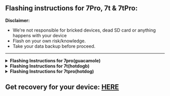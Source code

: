## Flashing instructions for 7Pro, 7t & 7tPro:

**Disclaimer:**
* We're not responsible for bricked devices, dead SD card or anything happens with your device
* Flash on your own risk/knowledge.
* Take your data backup before proceed.
----------------------------------------

<details>
<summary><b>Flashing Instructions for 7pro(guacamole)</b></summary>


 -Reboot to fastboot & flash recovery in both slot using command:

                                                                                                                  
    fastboot flash boot_a <recovery_filename>.img
    fastboot flash boot_b <recovery_filename>.img

 -Now reboot to recovery & factory reset.

 -Back to recovery main page tap **Apply update** then **Apply from ADB**.

 -Now sideload ROM.zip using command.

                                                                                                                  
    adb sideload <rom_filename>.zip

 -If getting message **Signature verification failed** click **yes**.

 -You'll see process stuck on 47%, Don't worry you'll get **Success** message just wait.

 -Now once again do a **Factory reset** & reboot.
</details>

<details>
<summary><b>Flashing Instructions for 7t(hotdogb)</b></summary>


 -Reboot to fastboot & flash recovery in both slot using command:

                                                                                                                  
    fastboot flash recovery_a <recovery_filename>.img
    fastboot flash recovery_b <recovery_filename>.img

 -Now reboot to recovery & factory reset.
 -Back to recovery main page tap **Apply update** then **Apply from ADB**.

 -Now sideload ROM.zip using command.

                                                                                                                  
    adb sideload <rom_filename>.zip

 -If getting message **Signature verification failed** click **yes**.

 -You'll see process stuck on 47%, Don't worry you'll get **Success** message just wait.

 -Now once again do a **Factory reset** & reboot.
</details>

<details>
<summary><b>Flashing Instructions for 7tpro(hotdog)</b></summary>


-Reboot to fastboot & flash recovery in both slot using command:

                                                                                                                  
    fastboot flash recovery_a <recovery_filename>.img
    fastboot flash recovery_b <recovery_filename>.img

 -Now reboot to recovery & factory reset.

 -Back to recovery main page tap **Apply update** then **Apply from ADB**.

 -Now sideload ROM.zip using command.

                                                                                                                  
    adb sideload <rom_filename>.zip

 -If getting message **Signature verification failed** click **yes**.

 -You'll see process stuck on 47%, Don't worry you'll get **Success** message just wait.

 -Now once again do a **Factory reset** & reboot.
</details>

Get recovery for your device: [**HERE**](https://sourceforge.net/projects/my-builds/files/Misc/A12/)
---------------------------------------------------------------------------------------------------
